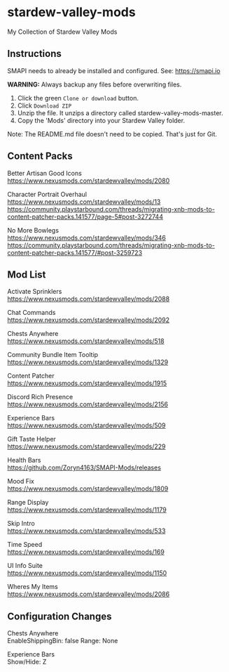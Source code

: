 # stardew-valley-mods
My Collection of Stardew Valley Mods

## Instructions

SMAPI needs to already be installed and configured. See: https://smapi.io

**WARNING:** Always backup any files before overwriting files.

1. Click the green `Clone or download` button.
2. Click `Download ZIP`
3. Unzip the file. It unzips a directory called stardew-valley-mods-master.
4. Copy the 'Mods' directory into your Stardew Valley folder.

Note: The README.md file doesn't need to be copied. That's just for Git.

## Content Packs

Better Artisan Good Icons\
https://www.nexusmods.com/stardewvalley/mods/2080

Character Portrait Overhaul\
https://www.nexusmods.com/stardewvalley/mods/13 \
https://community.playstarbound.com/threads/migrating-xnb-mods-to-content-patcher-packs.141577/page-5#post-3272744

No More Bowlegs\
https://www.nexusmods.com/stardewvalley/mods/346 \
https://community.playstarbound.com/threads/migrating-xnb-mods-to-content-patcher-packs.141577/#post-3259723

## Mod List

Activate Sprinklers\
https://www.nexusmods.com/stardewvalley/mods/2088

Chat Commands\
https://www.nexusmods.com/stardewvalley/mods/2092

Chests Anywhere\
https://www.nexusmods.com/stardewvalley/mods/518

Community Bundle Item Tooltip\
https://www.nexusmods.com/stardewvalley/mods/1329

Content Patcher\
https://www.nexusmods.com/stardewvalley/mods/1915

Discord Rich Presence\
https://www.nexusmods.com/stardewvalley/mods/2156

Experience Bars\
https://www.nexusmods.com/stardewvalley/mods/509

Gift Taste Helper\
https://www.nexusmods.com/stardewvalley/mods/229

Health Bars\
https://github.com/Zoryn4163/SMAPI-Mods/releases

Mood Fix\
https://www.nexusmods.com/stardewvalley/mods/1809

Range Display\
https://www.nexusmods.com/stardewvalley/mods/1179

Skip Intro\
https://www.nexusmods.com/stardewvalley/mods/533

Time Speed\
https://www.nexusmods.com/stardewvalley/mods/169

UI Info Suite\
https://www.nexusmods.com/stardewvalley/mods/1150

Wheres My Items\
https://www.nexusmods.com/stardewvalley/mods/2086

## Configuration Changes

Chests Anywhere\
EnableShippingBin: false
Range: None

Experience Bars\
Show/Hide: Z
